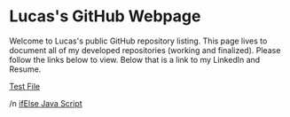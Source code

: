 # Lucas's GitHub Webpage
Welcome to Lucas's public GitHub repository listing. This page lives to document all of my developed repositories (working and finalized). Please follow the links below to view. Below that is a link to my LinkedIn and Resume.


<a href="Testing.txt">Test File</a>

/n <a href="M02L07ifElse(1).java">ifElse Java Script</a>
